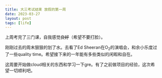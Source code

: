 ```yaml
---
title: 大三考试结束 放假的第一周
date: 2023-03-27
layout: post
tags: [life]
---
```

上周考完了三门课，自我感觉<del>良好</del>（希望不要打脸）。

刚刚过去的周末狠狠的划了水。去看了Ed Sheeran在O<sub>2</sub>的演唱会，和余小乐度过了一些quality time。希望接下来的一年能有多些类似的闲暇和自在。

这周要开始做cloud相关的东西和学习一下gre。有了之前做项目的经验，这次希望一切顺利吧。
